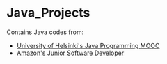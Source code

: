 # Java_Projects
Contains Java codes from: 
* [University of Helsinki's Java Programming MOOC](https://java-programming.mooc.fi/)
* [Amazon's Junior Software Developer](https://www.coursera.org/career-academy/programs/career-academy-faculty-staff-kuiyh/roles/junior-software-developer)
